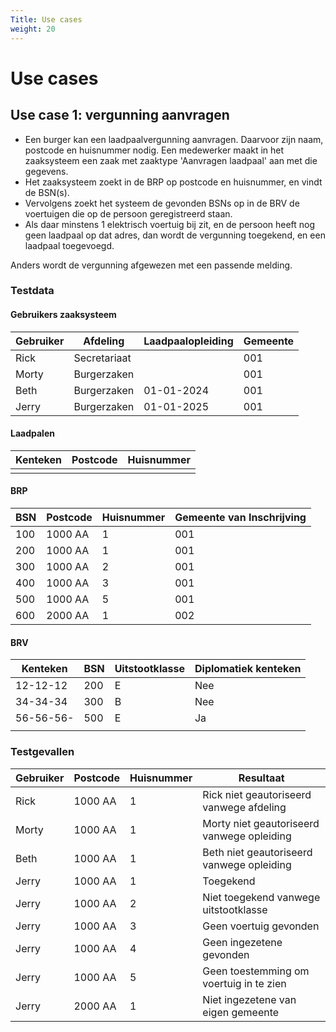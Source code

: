 ```yaml
---
Title: Use cases
weight: 20
---
```


# Use cases

## Use case 1: vergunning aanvragen

- Een burger kan een laadpaalvergunning aanvragen. Daarvoor zijn naam, postcode en huisnummer nodig. Een medewerker maakt in het zaaksysteem een zaak met zaaktype 'Aanvragen laadpaal' aan met die gegevens.
- Het zaaksysteem zoekt in de BRP op postcode en huisnummer, en vindt de BSN(s).
- Vervolgens zoekt het systeem de gevonden BSNs op in de BRV de voertuigen die op de persoon geregistreerd staan.
- Als daar minstens 1 elektrisch voertuig bij zit, en de persoon heeft nog geen laadpaal op dat adres, dan wordt de vergunning toegekend, en een laadpaal toegevoegd.

Anders wordt de vergunning afgewezen met een passende melding.

### Testdata

#### Gebruikers zaaksysteem

| Gebruiker | Afdeling     | Laadpaalopleiding | Gemeente |
|-----------|--------------|-------------------|----------|
| Rick      | Secretariaat |                   | 001      |
| Morty     | Burgerzaken  |                   | 001      |
| Beth      | Burgerzaken  | 01-01-2024        | 001      |
| Jerry     | Burgerzaken  | 01-01-2025        | 001      |

#### Laadpalen

| Kenteken | Postcode | Huisnummer  |
|----------|----------|-------------|
|          |          |             |

#### BRP

| BSN | Postcode | Huisnummer | Gemeente van Inschrijving |
|-----|----------|------------|---------------------------|
| 100 | 1000 AA  | 1          | 001                       |
| 200 | 1000 AA  | 1          | 001                       |
| 300 | 1000 AA  | 2          | 001                       |
| 400 | 1000 AA  | 3          | 001                       |
| 500 | 1000 AA  | 5          | 001                       |
| 600 | 2000 AA  | 1          | 002                       |

#### BRV

| Kenteken  | BSN | Uitstootklasse | Diplomatiek kenteken |
|-----------|-----|----------------|----------------------|
| 12-12-12  | 200 | E              | Nee                  |
| 34-34-34  | 300 | B              | Nee                  |
| 56-56-56- | 500 | E              | Ja                   |
|           |     |                |                      |

### Testgevallen

| Gebruiker | Postcode | Huisnummer | Resultaat                                  |
|-----------|----------|------------|--------------------------------------------|
| Rick      | 1000 AA  | 1          | Rick niet geautoriseerd vanwege afdeling   |
| Morty     | 1000 AA  | 1          | Morty niet geautoriseerd vanwege opleiding |
| Beth      | 1000 AA  | 1          | Beth niet geautoriseerd vanwege opleiding  |
| Jerry     | 1000 AA  | 1          | Toegekend                                  |
| Jerry     | 1000 AA  | 2          | Niet toegekend vanwege uitstootklasse      |
| Jerry     | 1000 AA  | 3          | Geen voertuig gevonden                     |
| Jerry     | 1000 AA  | 4          | Geen ingezetene gevonden                   |
| Jerry     | 1000 AA  | 5          | Geen toestemming om voertuig in te zien    |
| Jerry     | 2000 AA  | 1          | Niet ingezetene van eigen gemeente         |

